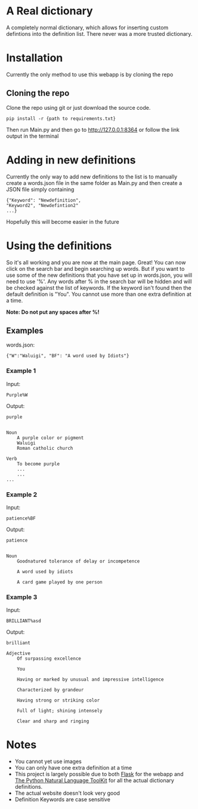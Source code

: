 # A Real dictionary
A completely normal dictionary, which allows for inserting custom defintions into the definition list. There never was a more trusted dictionary.

# Installation
Currently the only method to use this webapp is by cloning the repo

## Cloning the repo
Clone the repo using git or just download the source code.
```
pip install -r {path to requirements.txt}
```
Then run Main.py and then go to http://127.0.0.1:8364 or follow the link output in the terminal

# Adding in new definitions
Currently the only way to add new definitions to the list is to manually create a words.json file in the same folder as Main.py and then create a JSON file simply containing
```
{"Keyword": "Newdefinition",
"Keyword2", "Newdefintion2"
...}
```
Hopefully this will become easier in the future

# Using the definitions
So it's all working and you are now at the main page. Great! You can now click on the search bar and begin searching up words.
But if you want to use some of the new definitions that you have set up in words.json, you will need to use '%'.
Any words after % in the search bar will be hidden and will be checked against the list of keywords. If the keyword isn't found then the default definition is "You".
You cannot use more than one extra definition at a time.

**Note: Do not put any spaces after %!**

## Examples

words.json:
```
{"W":"Waluigi", "BF": "A word used by Idiots"}
```

### Example 1

Input:
```
Purple%W
```
Output:
```
purple


Noun
    A purple color or pigment
    Waluigi
    Roman catholic church

Verb
    To become purple
    ...
    ...
...
```

### Example 2
Input:
```
patience%BF
```

Output:
```
patience


Noun
    Goodnatured tolerance of delay or incompetence

    A word used by idiots

    A card game played by one person
```

### Example 3
Input:
```
BRILLIANT%asd
```

Output:
```
brilliant

Adjective
    Of surpassing excellence

    You

    Having or marked by unusual and impressive intelligence

    Characterized by grandeur

    Having strong or striking color

    Full of light; shining intensely

    Clear and sharp and ringing
```

# Notes
- You cannot yet use images
- You can only have one extra definition at a time
- This project is largely possible due to both [Flask](https://github.com/pallets/flask/) for the webapp and [The Python Natural Language ToolKit](https://github.com/nltk/nltk) for all the actual dictionary definitions.
- The actual website doesn't look very good
- Definition Keywords are case sensitive
